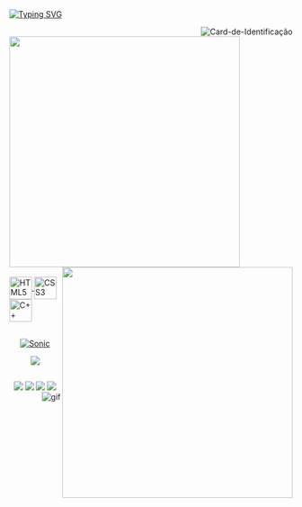 ##
[![Typing SVG](https://readme-typing-svg.demolab.com/?font=Exo+2&lines=First+line+of+text;Second+line+of+text&repeat=false)](https://git.io/typing-svg)

<img alt="Card-de-Identificação" align="right"/>

##

<div align="top">
  <a href="https://github.com/gothlul">
  <img width="410px" heigth="180em" align="top" src="https://github-readme-stats.vercel.app/api?username=gothlul&show_icons=true&hide_border=true&bg_color=080808&include_all_commits=true&cont_private=true&title_color=ed4040&icon_color=ed4040&text_color=ffffff&margin-w=10px"/>
  <img width="410px" heigth="180em" align="right" src="https://github-readme-stats.vercel.app/api/top-langs?username=gothlul&layout=compact&langs_count=16&hide_border=true&bg_color=080808&title_color=ed4040&icon_color=ed4040&text_color=ffffff&margin-w=10px"/>
</div><br>

<div>
  <img alt="HTML5" align="center" width="40px" src="https://cdn.jsdelivr.net/gh/devicons/devicon/icons/html5/html5-original.svg" />
  <img alt="CSS3" align="center" width="40px" src="https://cdn.jsdelivr.net/gh/devicons/devicon/icons/css3/css3-original.svg" />
  <img alt="C++" align="center" width="40px" src="https://cdn.jsdelivr.net/gh/devicons/devicon/icons/cplusplus/cplusplus-original.svg" />
</div>

##
 
<div align="center">
  <img heigth="250px" alt="Sonic" src=""/>
  <p>
    <img src="https://github-profile-trophy.vercel.app/?username=gothlul&row=2&column=3&margin-w=10px&margin-h=10px&theme=onestar"/>
  </p>
</div>
  
##
  
  
<div align="center">
  <div>
    <a href="https://www.linkedin.com/in/lucas-rasoppi-6b8000207/" target="_blank"><img src="https://img.shields.io/badge/linkedin-252525.svg?style=for-the-badge&logo=linkedin&logoColor=white" target="_blank"/></a>
    <a href="mailto:lrasoppi11@gmail.com" target="_blank"><img src="https://img.shields.io/badge/Gmail-252525?style=for-the-badge&logo=gmail&logoColor=white" target="_blank"/></a>
    <a href="mailto:lrasoppi11@gmail.com" target="_blank"><img src="https://img.shields.io/badge/-Portifólio-252525?style=for-the-badge" target="_blank"/></a>
    <a href="https://www.linkedin.com/in/lucas-rasoppi-6b8000207/" target="_blank"><img src="https://img.shields.io/badge/whatsapp-252525.svg?style=for-the-badge&logo=whatsapp&logoColor=white" target="_blank"/></a>
    <img align="right" alt="gif"/>
  </div>
  
</div>
  
